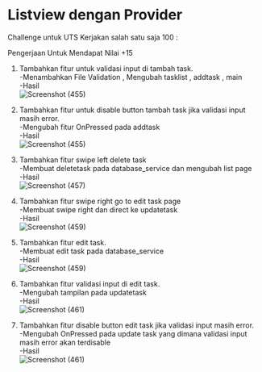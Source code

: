 # Listview dengan Provider

Challenge untuk UTS Kerjakan salah satu saja 100 :

Pengerjaan Untuk Mendapat Nilai +15

1. Tambahkan fitur untuk validasi input di tambah task. <br>
    -Menambahkan File Validation , Mengubah tasklist , addtask , main <br>
    -Hasil <br> 
    ![Screenshot (455)](https://user-images.githubusercontent.com/95867776/199448995-760f4d92-24fc-401d-a91d-684ac82c9aff.png) <br>

2. Tambahkan fitur untuk disable button tambah task jika validasi input masih error.<br>
    -Mengubah fitur OnPressed pada addtask <br>
    -Hasil <br>
    ![Screenshot (455)](https://user-images.githubusercontent.com/95867776/199450055-7702e9ff-0853-46e6-b98c-c43c02ff36dc.png) <br>

3. Tambahkan fitur swipe left delete task <br>
    -Membuat deletetask pada database_service dan mengubah list page <br>
    -Hasil <br>
    ![Screenshot (457)](https://user-images.githubusercontent.com/95867776/199450303-82972d93-49e8-4121-99c3-d44d85394aea.png) <br>

4. Tambahkan fitur swipe right go to edit task page <br>
    -Membuat swipe right dan direct ke updatetask <br>
    -Hasil <br>
    ![Screenshot (459)](https://user-images.githubusercontent.com/95867776/199449554-68f64272-058a-4116-aa09-6e218babfa61.png) <br>

5. Tambahkan fitur edit task. <br>
    -Membuat edit task pada database_service <br>
    -Hasil <br>
     ![Screenshot (459)](https://user-images.githubusercontent.com/95867776/199449554-68f64272-058a-4116-aa09-6e218babfa61.png) <br>
     
6. Tambahkan fitur validasi input di edit task. <br>
    -Mengubah tampilan pada updatetask <br>
    -Hasil <br>
    ![Screenshot (461)](https://user-images.githubusercontent.com/95867776/199449870-ac65096f-4203-4376-815d-51231c5ed036.png) <br>

7. Tambahkan fitur disable button edit task jika validasi input masih error. <br>
    -Mengubah OnPressed pada update task yang dimana validasi input masih error akan terdisable <br>
    -Hasil <br>
     ![Screenshot (461)](https://user-images.githubusercontent.com/95867776/199449870-ac65096f-4203-4376-815d-51231c5ed036.png) <br>
